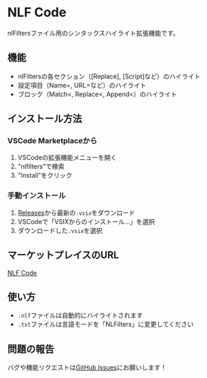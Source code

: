 # NLF Code

nlFiltersファイル用のシンタックスハイライト拡張機能です。

## 機能
- nlFiltersの各セクション（[Replace], [Script]など）のハイライト
- 設定項目（Name=, URL=など）のハイライト
- ブロック（Match<, Replace<, Append<）のハイライト

## インストール方法

### VSCode Marketplaceから
1. VSCodeの拡張機能メニューを開く
2. "nlfilters"で検索
3. "Install"をクリック

### 手動インストール
1. [Releases](https://github.com/roflsunriz/nlFilters-Syntax-HighLighter/releases)から最新の`.vsix`をダウンロード
2. VSCodeで「VSIXからのインストール...」を選択
3. ダウンロードした`.vsix`を選択

## マーケットプレイスのURL
[NLF Code](https://marketplace.visualstudio.com/items?itemName=roflsunriz.nlf-code)

## 使い方
- `.nlf`ファイルは自動的にハイライトされます
- `.txt`ファイルは言語モードを「NLFilters」に変更してください

## 問題の報告
バグや機能リクエストは[GitHub Issues](https://github.com/roflsunriz/nlFilters-Syntax-HighLighter/issues)にお願いします！
